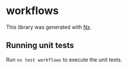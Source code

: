 # workflows

This library was generated with [Nx](https://nx.dev).

## Running unit tests

Run `nx test workflows` to execute the unit tests.
